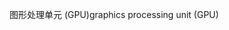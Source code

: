 <span data-ttu-id="8d68d-101">图形处理单元 (GPU)</span><span class="sxs-lookup"><span data-stu-id="8d68d-101">graphics processing unit (GPU)</span></span>